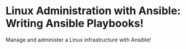 # Linux Administration with Ansible: Writing Ansible Playbooks!
Manage and administer a Linux infrastructure with Ansible!
